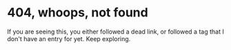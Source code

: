 # 404, whoops, not found

If you are seeing this, you either followed a dead link, or followed a tag that
I don't have an entry for yet. Keep exploring.
